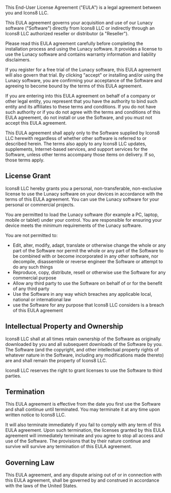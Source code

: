
This End-User License Agreement ("EULA") is a legal agreement between you and Icons8 LLC.

This EULA agreement governs your acquisition and use of our Lunacy software ("Software") directly from Icons8 LLC or indirectly through an Icons8 LLC authorized reseller or distributor (a "Reseller").

Please read this EULA agreement carefully before completing the installation process and using the Lunacy software. It provides a license to use the Lunacy software and contains warranty information and liability disclaimers.

If you register for a free trial of the Lunacy software, this EULA agreement will also govern that trial. By clicking "accept" or installing and/or using the Lunacy software, you are confirming your acceptance of the Software and agreeing to become bound by the terms of this EULA agreement.

If you are entering into this EULA agreement on behalf of a company or other legal entity, you represent that you have the authority to bind such entity and its affiliates to these terms and conditions. If you do not have such authority or if you do not agree with the terms and conditions of this EULA agreement, do not install or use the Software, and you must not accept this EULA agreement.

This EULA agreement shall apply only to the Software supplied by Icons8 LLC herewith regardless of whether other software is referred to or described herein. The terms also apply to any Icons8 LLC updates, supplements, Internet-based services, and support services for the Software, unless other terms accompany those items on delivery. If so, those terms apply.

## License Grant

Icons8 LLC hereby grants you a personal, non-transferable, non-exclusive license to use the Lunacy software on your devices in accordance with the terms of this EULA agreement. You can use the Lunacy software for your personal or commercial projects.

You are permitted to load the Lunacy software (for example a PC, laptop, mobile or tablet) under your control. You are responsible for ensuring your device meets the minimum requirements of the Lunacy software.

You are not permitted to:


- Edit, alter, modify, adapt, translate or otherwise change the whole or any part of the Software nor permit the whole or any part of the Software to be combined with or become incorporated in any other software, nor decompile, disassemble or reverse engineer the Software or attempt to do any such things
- Reproduce, copy, distribute, resell or otherwise use the Software for any commercial purpose
- Allow any third party to use the Software on behalf of or for the benefit of any third party
- Use the Software in any way which breaches any applicable local, national or international law
- use the Software for any purpose that Icons8 LLC considers is a breach of this EULA agreement


## Intellectual Property and Ownership

Icons8 LLC shall at all times retain ownership of the Software as originally downloaded by you and all subsequent downloads of the Software by you. The Software (and the copyright, and other intellectual property rights of whatever nature in the Software, including any modifications made thereto) are and shall remain the property of Icons8 LLC.

Icons8 LLC reserves the right to grant licenses to use the Software to third parties.

## Termination

This EULA agreement is effective from the date you first use the Software and shall continue until terminated. You may terminate it at any time upon written notice to Icons8 LLC.

It will also terminate immediately if you fail to comply with any term of this EULA agreement. Upon such termination, the licenses granted by this EULA agreement will immediately terminate and you agree to stop all access and use of the Software. The provisions that by their nature continue and survive will survive any termination of this EULA agreement.

## Governing Law

This EULA agreement, and any dispute arising out of or in connection with this EULA agreement, shall be governed by and construed in accordance with the laws of the United States.
